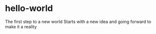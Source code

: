 # hello-world
The first step to a new world
Starts with a new idea and going forward to make it a reality

